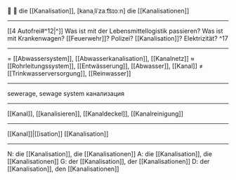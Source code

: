 🚰 🔴 die [[Kanalisation]], [kanaˌliˈzaːt͡sɪoːn]
die [[Kanalisationen]]

---
[[4 Autofrei#^12|^]] Was ist mit der Lebensmittellogistik passieren? Was ist mit Krankenwagen? [[Feuerwehr]]? Polizei? [[Kanalisation]]? Elektrizität? ^17

---
= [[Abwassersystem]], [[Abwasserkanalisation]], [[Kanalnetz]]
≈ [[Rohrleitungssystem]], [[Entwässerung]], [[Abwasser]], [[Kanal]]
≠ [[Trinkwasserversorgung]], [[Reinwasser]]

---
sewerage, sewage system
канализация

---
[[Kanal]], [[kanalisieren]], [[Kanaldeckel]], [[Kanalreinigung]]

---
[[Kanal]]|[[isation]]
[[Kanalisation]]


---
N: die [[Kanalisation]], die [[Kanalisationen]]
A: die [[Kanalisation]], die [[Kanalisationen]]
G: der [[Kanalisation]], der [[Kanalisationen]]
D: der [[Kanalisation]], den [[Kanalisationen]]
